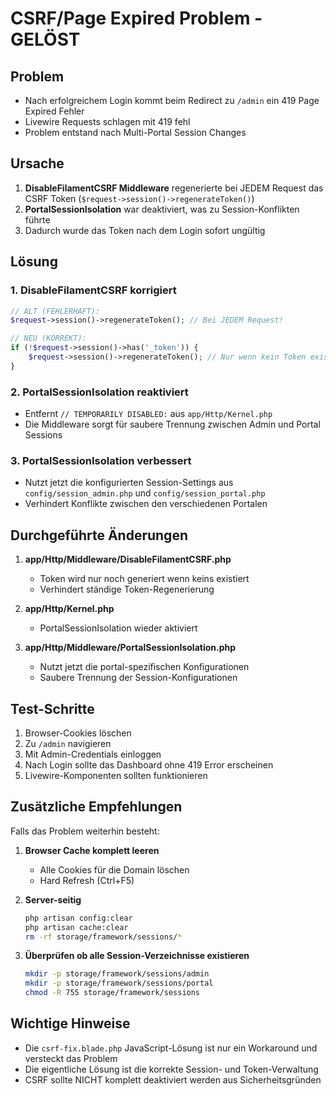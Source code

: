 # CSRF/Page Expired Problem - GELÖST

## Problem
- Nach erfolgreichem Login kommt beim Redirect zu `/admin` ein 419 Page Expired Fehler
- Livewire Requests schlagen mit 419 fehl
- Problem entstand nach Multi-Portal Session Changes

## Ursache
1. **DisableFilamentCSRF Middleware** regenerierte bei JEDEM Request das CSRF Token (`$request->session()->regenerateToken()`)
2. **PortalSessionIsolation** war deaktiviert, was zu Session-Konflikten führte
3. Dadurch wurde das Token nach dem Login sofort ungültig

## Lösung

### 1. DisableFilamentCSRF korrigiert
```php
// ALT (FEHLERHAFT):
$request->session()->regenerateToken(); // Bei JEDEM Request!

// NEU (KORREKT):
if (!$request->session()->has('_token')) {
    $request->session()->regenerateToken(); // Nur wenn kein Token existiert
}
```

### 2. PortalSessionIsolation reaktiviert
- Entfernt `// TEMPORARILY DISABLED:` aus `app/Http/Kernel.php`
- Die Middleware sorgt für saubere Trennung zwischen Admin und Portal Sessions

### 3. PortalSessionIsolation verbessert
- Nutzt jetzt die konfigurierten Session-Settings aus `config/session_admin.php` und `config/session_portal.php`
- Verhindert Konflikte zwischen den verschiedenen Portalen

## Durchgeführte Änderungen

1. **app/Http/Middleware/DisableFilamentCSRF.php**
   - Token wird nur noch generiert wenn keins existiert
   - Verhindert ständige Token-Regenerierung

2. **app/Http/Kernel.php**
   - PortalSessionIsolation wieder aktiviert

3. **app/Http/Middleware/PortalSessionIsolation.php**
   - Nutzt jetzt die portal-spezifischen Konfigurationen
   - Saubere Trennung der Session-Konfigurationen

## Test-Schritte

1. Browser-Cookies löschen
2. Zu `/admin` navigieren
3. Mit Admin-Credentials einloggen
4. Nach Login sollte das Dashboard ohne 419 Error erscheinen
5. Livewire-Komponenten sollten funktionieren

## Zusätzliche Empfehlungen

Falls das Problem weiterhin besteht:

1. **Browser Cache komplett leeren**
   - Alle Cookies für die Domain löschen
   - Hard Refresh (Ctrl+F5)

2. **Server-seitig**
   ```bash
   php artisan config:clear
   php artisan cache:clear
   rm -rf storage/framework/sessions/*
   ```

3. **Überprüfen ob alle Session-Verzeichnisse existieren**
   ```bash
   mkdir -p storage/framework/sessions/admin
   mkdir -p storage/framework/sessions/portal
   chmod -R 755 storage/framework/sessions
   ```

## Wichtige Hinweise

- Die `csrf-fix.blade.php` JavaScript-Lösung ist nur ein Workaround und versteckt das Problem
- Die eigentliche Lösung ist die korrekte Session- und Token-Verwaltung
- CSRF sollte NICHT komplett deaktiviert werden aus Sicherheitsgründen